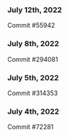 ### July 12th, 2022

Commit #55942

### July 8th, 2022

Commit #294081

### July 5th, 2022

Commit #314353


### July 4th, 2022

Commit #72281

